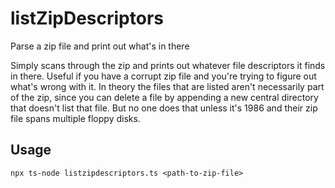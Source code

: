 # listZipDescriptors
Parse a zip file and print out what's in there

Simply scans through the zip and prints out whatever file descriptors it finds in there. Useful if you have a corrupt zip file and you're trying to figure out what's wrong with it. In theory the files that are listed aren't necessarily part of the zip, since you can delete a file by appending a new central directory that doesn't list that file. But no one does that unless it's 1986 and their zip file spans multiple floppy disks. 
## Usage

```
npx ts-node listzipdescriptors.ts <path-to-zip-file>
```

